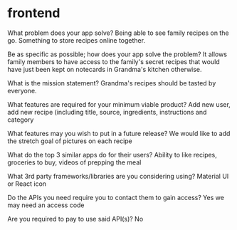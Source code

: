 # frontend

What problem does your app solve?
    Being able to see family recipes on the go.
    Something to store recipes online together.

Be as specific as possible; how does your app solve the problem?
    It allows family members to have access to the family's secret recipes that would have just been kept on notecards in Grandma's kitchen otherwise.

What is the mission statement?
    Grandma's recipes should be tasted by everyone.

What features are required for your minimum viable product?
    Add new user, add new recipe (including title, source, ingredients, instructions and category

What features may you wish to put in a future release?
    We would like to add the stretch goal of pictures on each recipe

What do the top 3 similar apps do for their users?
    Ability to like recipes, groceries to buy, videos of prepping the meal

What 3rd party frameworks/libraries are you considering using?
    Material UI or React icon

Do the APIs you need require you to contact them to gain access?
    Yes we may need an access code

Are you required to pay to use said API(s)?
    No